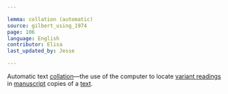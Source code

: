 ```yaml
---

lemma: collation (automatic)
source: gilbert_using_1974
page: 106
language: English
contributor: Elisa
last_updated_by: Jesse

---
```

Automatic text [collation](collation.html)—the use of the computer to locate [variant readings](readingVariant.html) in [manuscript](manuscript.html) copies of a [text](text.html).
